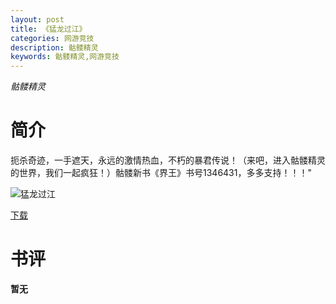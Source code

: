 ```yaml
---
layout: post
title: 《猛龙过江》
categories: 网游竞技
description: 骷髅精灵
keywords: 骷髅精灵,网游竞技
---
```

*骷髅精灵*
# 简介
扼杀奇迹，一手遮天，永远的激情热血，不朽的暴君传说！（来吧，进入骷髅精灵的世界，我们一起疯狂！）骷髅新书《界王》书号1346431，多多支持！！！"

![猛龙过江](https://cdn.jsdelivr.net/gh/YYbooks0/yybooks0img@master/bookscover2/猛龙过江.4855a3x5egk.jpg)

[下载](https://link.jscdn.cn/1drv/aHR0cHM6Ly8xZHJ2Lm1zL3QvcyFBaGU2R2dNWmVFb2poemhPTGhMb29YeE1paWtWP2U9ZDlBN3lK.tx)

# 书评

**暂无**
